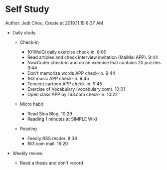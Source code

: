 # Self Study

Author: Jedi Chou, Create at 2019.11.19 8:37 AM

* Daily study
  * Check-in
    * 101WeiQi daily exercise check-in. 8:00
    * Read articles and check interview invitation (MaiMai APP). 9:44
    * NowCoder check-in and do an exercise that contains 20 puzzles. 9:44
    * Don't memorize words APP check-in. 9:44
    * 163 music APP check-in. 9:45
    * Tencent cartoon APP check-in. 9:45
    * Exercise of Vocabulary (vocabulary.com). 10:01
    * Open class APP by 163.com check-in. 10:22

  * Micro habit
    * Read Sina Blog. 10:29
    * Reading 1 minutes at SIMPLE Wiki

  * Reading
    * Feedly RSS reader. 8:38
    * 163.com mail. 16:20

* Weekly review
  * Read a thesis and don't record
